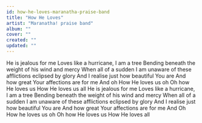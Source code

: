 ```yaml
---
id: how-he-loves-maranatha-praise-band
title: "How He Loves"
artist: "Maranatha! praise band"
album: ""
cover: ""
created: ""
updated: ""
---
```


He is jealous for me
Loves like a hurricane, I am a tree
Bending beneath the weight of his wind and mercy
When all of a sudden
I am unaware of these afflictions eclipsed by glory
And I realise just how beautiful You are
And how great Your affections are for me
And oh
How He loves us oh
Oh how He loves us
How He loves us all
He is jealous for me
Loves like a hurricane, I am a tree
Bending beneath the weight of his wind and mercy
When all of a sudden
I am unaware of these afflictions eclipsed by glory
And I realise just how beautiful You are
And how great Your affections are for me
And Oh
How he loves us oh
Oh how He loves us
How He loves all